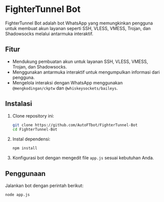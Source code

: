 # FighterTunnel Bot

FighterTunnel Bot adalah bot WhatsApp yang memungkinkan pengguna untuk membuat akun layanan seperti SSH, VLESS, VMESS, Trojan, dan Shadowsocks melalui antarmuka interaktif.

## Fitur

- Mendukung pembuatan akun untuk layanan SSH, VLESS, VMESS, Trojan, dan Shadowsocks.
- Menggunakan antarmuka interaktif untuk mengumpulkan informasi dari pengguna.
- Mengelola interaksi dengan WhatsApp menggunakan `@mengkodingan/ckptw` dan `@whiskeysockets/baileys`.

## Instalasi

1. Clone repository ini:

   ```bash
   git clone https://github.com/AutoFTbot/FighterTunnel-Bot
   cd FighterTunnel-Bot
   ```

2. Instal dependensi:

   ```bash
   npm install
   ```

3. Konfigurasi bot dengan mengedit file `app.js` sesuai kebutuhan Anda.

## Penggunaan

Jalankan bot dengan perintah berikut:

```bash
node app.js
```
